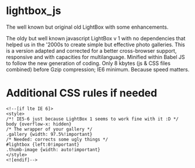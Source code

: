 # lightbox_js
The well known but original old LightBox with some enhancements.

The oldy but well known javascript LightBox v 1 with no dependencies that helped us in the '2000s to create simple but effective photo galleries.
This is a version adapted and corrected for a better cross-browser support, responsive and with capacities for multilanguage. Minified within Babel JS to follow the new generation of coding. Only 8 kbytes (js & CSS files combined) before Gzip compression; IE6 minimum. Because speed matters.

# Additional CSS rules if needed

    <!--[if lte IE 6]>
    <style>
    /*! IE5-6 just because LightBox 1 seems to work fine with it :D */
    body {overflow-x: hidden}
    /* The wrapper of your gallery */
    .gallery {width: 97.5%!important}
    /* Needed: corrects some ugly things */
    #lightbox {left:0!important}
    .thumb-image {width: auto!important}
    </style>
    <![endif]-->

